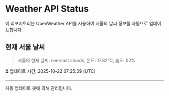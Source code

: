 
# Weather API Status

이 리포지토리는 OpenWeather API를 사용하여 서울의 날씨 정보를 자동으로 업데이트합니다.

## 현재 서울 날씨
> 서울의 현재 날씨: overcast clouds, 온도: 17.82°C, 습도: 52%

⏳ 업데이트 시간: 2025-10-22 07:25:39 (UTC)

---
자동 업데이트 봇에 의해 관리됩니다.

